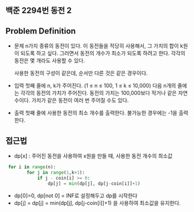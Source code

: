 ## 백준 2294번 동전 2

## Problem Definition

* 문제
    n가지 종류의 동전이 있다. 이 동전들을 적당히 사용해서, 그 가치의 합이 k원이 되도록 하고 싶다. 그러면서 동전의 개수가 최소가 되도록 하려고 한다. 각각의 동전은 몇 개라도 사용할 수 있다.

    사용한 동전의 구성이 같은데, 순서만 다른 것은 같은 경우이다.

* 입력
    첫째 줄에 n, k가 주어진다. (1 ≤ n ≤ 100, 1 ≤ k ≤ 10,000) 다음 n개의 줄에는 각각의 동전의 가치가 주어진다. 동전의 가치는 100,000보다 작거나 같은 자연수이다. 가치가 같은 동전이 여러 번 주어질 수도 있다.

* 출력
    첫째 줄에 사용한 동전의 최소 개수를 출력한다. 불가능한 경우에는 -1을 출력한다.


## 접근법

* dp[x] : 주어진 동전을 사용하여 x원을 만들 때, 사용한 동전 개수의 최소값
```python
 for i in range(n):
        for j in range(1,k+1):
            if j - coin[i] >= 0:
                dp[j] = min(dp[j], dp[j-coin[i]]+1)

```
* dp[0]=0, dp[not 0] = INF로 설정해두고 dp를 시작한다
* dp[j] = dp[j] = min(dp[j], dp[j-coin[i]]+1) 을 사용하여 최소값을 유지한다. 
